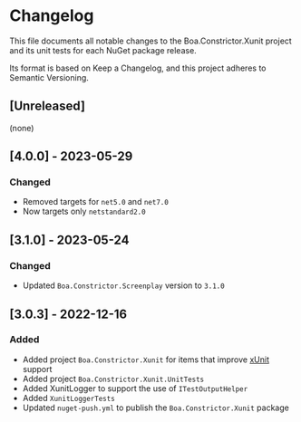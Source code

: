 ﻿# Changelog

This file documents all notable changes to the Boa.Constrictor.Xunit project and its unit tests for each NuGet package release.

Its format is based on Keep a Changelog, and this project adheres to Semantic Versioning.

## [Unreleased]

(none)


## [4.0.0] - 2023-05-29

### Changed

- Removed targets for `net5.0` and `net7.0`
- Now targets only `netstandard2.0`


## [3.1.0] - 2023-05-24

### Changed

- Updated `Boa.Constrictor.Screenplay` version to `3.1.0`


## [3.0.3] - 2022-12-16

### Added

- Added project `Boa.Constrictor.Xunit` for items that improve [xUnit](https://xunit.net/) support
- Added project `Boa.Constrictor.Xunit.UnitTests`
- Added XunitLogger to support the use of `ITestOutputHelper`
- Added `XunitLoggerTests`
- Updated `nuget-push.yml` to publish the `Boa.Constrictor.Xunit` package
